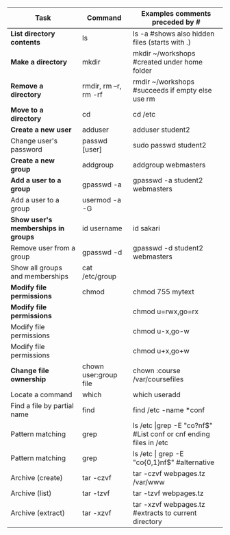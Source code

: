 
| Task                              | Command               | Examples comments preceded by #                   |
|-----------------------------------|-----------------------|---------------------------------------------------|
| **List directory contents**           | ls                    | ls -a  #shows also hidden files (starts with .)   |
| **Make a directory**                  | mkdir                 | mkdir ~/workshops #created under home folder      |
| **Remove a directory**                | rmdir, rm –r, rm -rf  | rmdir ~/workshops #succeeds if empty else use rm  |
| **Move to a directory**               | cd                    | cd /etc                                           |
| **Create a new user**                 | adduser               | adduser student2                                  |
| Change user's password            | passwd [user]         | sudo passwd student2                              |
| **Create a new group**                | addgroup              | addgroup webmasters                               |
| **Add a user to a group**             | gpasswd -a            | gpasswd -a student2 webmasters                    |
| Add a user to a group             | usermod -a -G         |                                                   |
| **Show user's memberships in groups** | id username           | id sakari                                         |
| Remove user from a group          | gpasswd -d            | gpasswd -d student2 webmasters                    |
| Show all groups and memberships   | cat /etc/group       |                                                   |
| **Modify file permissions**           | chmod                 | chmod 755 mytext                                  |
| **Modify file permissions**           |                       | chmod u=rwx,go=rx                                 |
| Modify file permissions           |                       | chmod u-x,go-w                                    |
| Modify file permissions           |                       | chmod u+x,go+w                                    |
| **Change file ownership**             | chown user:group file | chown :course /var/coursefiles                    |
| Locate a command                  | which                 | which useradd                                     |
| Find a file by partial name       | find                  | find /etc -name \*conf                            |
| Pattern matching | grep | ls /etc \|grep -E "co?nf$"  #List conf or cnf ending files in /etc  |
| Pattern matching | grep | ls /etc \| grep -E "co{0,1}nf$"   #alternative  |
| Archive (create) | tar -czvf  | tar -czvf webpages.tz /var/www  |
| Archive (list) | tar -tzvf | tar -tzvf  webpages.tz  |
| Archive (extract) | tar -xzvf | tar -xzvf webpages.tz  #extracts to current directory  |
